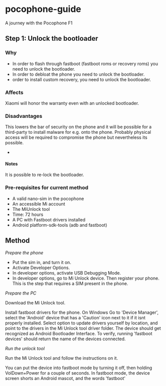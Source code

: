 # pocophone-guide
A journey with the Pocophone F1

## Step 1: Unlock the bootloader

### Why
- In order to flash through fastboot (fastboot roms or recovery roms) you need to unlock the bootloader.
- In order to debloat the phone you need to unlock the bootloader.
-  order to install custom recovery, you need to unlock the bootloader.

### Affects
Xiaomi will honor the warranty even with an unlocked bootloader. 

### Disadvantages
This lowers the bar of security on the phone and it will be possible for a third-party to install malware for e.g. onto the phone. Probably physical access will be required to compromise the phone but nevertheless its possible.

-
#### Notes 
It is possible to re-lock the bootloader.

### Pre-requisites for current method
- A valid nano-sim in the pocophone
- An accessible Mi account
- The MiUnlock tool
- Time: 72 hours
- A PC with Fastboot drivers installed
- Android platform-sdk-tools (adb and fastboot)

## Method

*Prepare the phone*

- Put the sim in, and turn it on.
- Activate Developer Options.
- In developer options, activate USB Debugging Mode.
- In developer options, go to Mi Unlock device. Then register your phone. This is the step that requires a SIM present in the phone.

*Prepare the PC*

Download the Mi Unlock tool. 

Install fastboot drivers for the phone. On Windows Go to 'Device Manager', select the 'Android' device that has a 'Caution' icon next to it if it isnt properly installed. Select option to update drivers yourself by location, and point to the drivers in the Mi Unlock tool driver folder. The device should get recognized as Android Bootloader Interface. To verify, running 'fastboot devices' should return the name of the devices connected.

*Run the unlock tool*

Run the Mi Unlock tool and follow the instructions on it.

You can put the device into fastboot mode by turning it off, then holding VolDown+Power for a couple of seconds. In fastboot mode, the device screen shorts an Android mascot, and the words 'fastboot'
